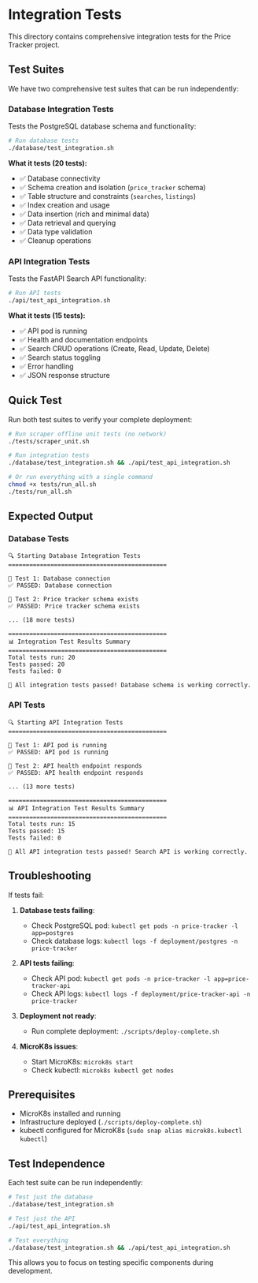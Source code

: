 # Integration Tests

This directory contains comprehensive integration tests for the Price Tracker project.

## Test Suites

We have two comprehensive test suites that can be run independently:

### Database Integration Tests
Tests the PostgreSQL database schema and functionality:

```bash
# Run database tests
./database/test_integration.sh
```

**What it tests (20 tests):**
- ✅ Database connectivity
- ✅ Schema creation and isolation (`price_tracker` schema)
- ✅ Table structure and constraints (`searches`, `listings`)
- ✅ Index creation and usage
- ✅ Data insertion (rich and minimal data)
- ✅ Data retrieval and querying
- ✅ Data type validation
- ✅ Cleanup operations

### API Integration Tests
Tests the FastAPI Search API functionality:

```bash
# Run API tests
./api/test_api_integration.sh
```

**What it tests (15 tests):**
- ✅ API pod is running
- ✅ Health and documentation endpoints
- ✅ Search CRUD operations (Create, Read, Update, Delete)
- ✅ Search status toggling
- ✅ Error handling
- ✅ JSON response structure

## Quick Test

Run both test suites to verify your complete deployment:

```bash
# Run scraper offline unit tests (no network)
./tests/scraper_unit.sh

# Run integration tests
./database/test_integration.sh && ./api/test_api_integration.sh

# Or run everything with a single command
chmod +x tests/run_all.sh
./tests/run_all.sh
```

## Expected Output

### Database Tests
```
🔍 Starting Database Integration Tests
=============================================

🧪 Test 1: Database connection
✅ PASSED: Database connection

🧪 Test 2: Price tracker schema exists
✅ PASSED: Price tracker schema exists

... (18 more tests)

=============================================
📊 Integration Test Results Summary
=============================================
Total tests run: 20
Tests passed: 20
Tests failed: 0

🎉 All integration tests passed! Database schema is working correctly.
```

### API Tests
```
🔍 Starting API Integration Tests
=============================================

🧪 Test 1: API pod is running
✅ PASSED: API pod is running

🧪 Test 2: API health endpoint responds
✅ PASSED: API health endpoint responds

... (13 more tests)

=============================================
📊 API Integration Test Results Summary
=============================================
Total tests run: 15
Tests passed: 15
Tests failed: 0

🎉 All API integration tests passed! Search API is working correctly.
```

## Troubleshooting

If tests fail:

1. **Database tests failing**: 
   - Check PostgreSQL pod: `kubectl get pods -n price-tracker -l app=postgres`
   - Check database logs: `kubectl logs -f deployment/postgres -n price-tracker`

2. **API tests failing**:
   - Check API pod: `kubectl get pods -n price-tracker -l app=price-tracker-api`
   - Check API logs: `kubectl logs -f deployment/price-tracker-api -n price-tracker`

3. **Deployment not ready**: 
   - Run complete deployment: `./scripts/deploy-complete.sh`

4. **MicroK8s issues**: 
   - Start MicroK8s: `microk8s start`
   - Check kubectl: `microk8s kubectl get nodes`

## Prerequisites

- MicroK8s installed and running
- Infrastructure deployed (`./scripts/deploy-complete.sh`)
- kubectl configured for MicroK8s (`sudo snap alias microk8s.kubectl kubectl`)

## Test Independence

Each test suite can be run independently:

```bash
# Test just the database
./database/test_integration.sh

# Test just the API
./api/test_api_integration.sh

# Test everything
./database/test_integration.sh && ./api/test_api_integration.sh
```

This allows you to focus on testing specific components during development.
